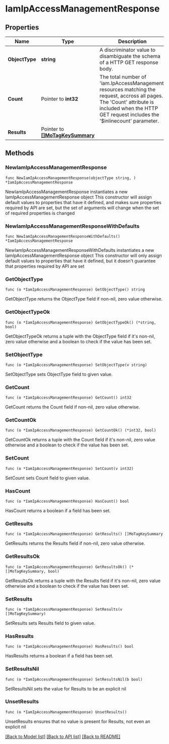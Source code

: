 # IamIpAccessManagementResponse

## Properties

Name | Type | Description | Notes
------------ | ------------- | ------------- | -------------
**ObjectType** | **string** | A discriminator value to disambiguate the schema of a HTTP GET response body. | 
**Count** | Pointer to **int32** | The total number of &#39;iam.IpAccessManagement&#39; resources matching the request, accross all pages. The &#39;Count&#39; attribute is included when the HTTP GET request includes the &#39;$inlinecount&#39; parameter. | [optional] 
**Results** | Pointer to [**[]MoTagKeySummary**](mo.TagKeySummary.md) |  | [optional] 

## Methods

### NewIamIpAccessManagementResponse

`func NewIamIpAccessManagementResponse(objectType string, ) *IamIpAccessManagementResponse`

NewIamIpAccessManagementResponse instantiates a new IamIpAccessManagementResponse object
This constructor will assign default values to properties that have it defined,
and makes sure properties required by API are set, but the set of arguments
will change when the set of required properties is changed

### NewIamIpAccessManagementResponseWithDefaults

`func NewIamIpAccessManagementResponseWithDefaults() *IamIpAccessManagementResponse`

NewIamIpAccessManagementResponseWithDefaults instantiates a new IamIpAccessManagementResponse object
This constructor will only assign default values to properties that have it defined,
but it doesn't guarantee that properties required by API are set

### GetObjectType

`func (o *IamIpAccessManagementResponse) GetObjectType() string`

GetObjectType returns the ObjectType field if non-nil, zero value otherwise.

### GetObjectTypeOk

`func (o *IamIpAccessManagementResponse) GetObjectTypeOk() (*string, bool)`

GetObjectTypeOk returns a tuple with the ObjectType field if it's non-nil, zero value otherwise
and a boolean to check if the value has been set.

### SetObjectType

`func (o *IamIpAccessManagementResponse) SetObjectType(v string)`

SetObjectType sets ObjectType field to given value.


### GetCount

`func (o *IamIpAccessManagementResponse) GetCount() int32`

GetCount returns the Count field if non-nil, zero value otherwise.

### GetCountOk

`func (o *IamIpAccessManagementResponse) GetCountOk() (*int32, bool)`

GetCountOk returns a tuple with the Count field if it's non-nil, zero value otherwise
and a boolean to check if the value has been set.

### SetCount

`func (o *IamIpAccessManagementResponse) SetCount(v int32)`

SetCount sets Count field to given value.

### HasCount

`func (o *IamIpAccessManagementResponse) HasCount() bool`

HasCount returns a boolean if a field has been set.

### GetResults

`func (o *IamIpAccessManagementResponse) GetResults() []MoTagKeySummary`

GetResults returns the Results field if non-nil, zero value otherwise.

### GetResultsOk

`func (o *IamIpAccessManagementResponse) GetResultsOk() (*[]MoTagKeySummary, bool)`

GetResultsOk returns a tuple with the Results field if it's non-nil, zero value otherwise
and a boolean to check if the value has been set.

### SetResults

`func (o *IamIpAccessManagementResponse) SetResults(v []MoTagKeySummary)`

SetResults sets Results field to given value.

### HasResults

`func (o *IamIpAccessManagementResponse) HasResults() bool`

HasResults returns a boolean if a field has been set.

### SetResultsNil

`func (o *IamIpAccessManagementResponse) SetResultsNil(b bool)`

 SetResultsNil sets the value for Results to be an explicit nil

### UnsetResults
`func (o *IamIpAccessManagementResponse) UnsetResults()`

UnsetResults ensures that no value is present for Results, not even an explicit nil

[[Back to Model list]](../README.md#documentation-for-models) [[Back to API list]](../README.md#documentation-for-api-endpoints) [[Back to README]](../README.md)



